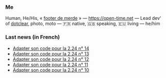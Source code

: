 ### Me

Human, He/His, « [footer de merde](https://open-time.net/post/2013/07/17/La-veritable-histoire-du-Footer-de-merde-) » — https://open-time.net — Lead dev' of [dotclear](https://git.dotclear.org/dev/dotclear), photo, moto — 🇫🇷 native, 🇬🇧 speaking, 🇪🇺 living — he/him

### Last news (in French)

<!-- BLOG-POST-LIST:START -->
- [Adapter son code pour la 2.24 n° 14](https://open-time.net/post/2022/11/03/Adapter-son-code-pour-la-224-n-14)
- [Adapter son code pour la 2.24 n° 13](https://open-time.net/post/2022/11/02/Adapter-son-code-pour-la-224-n-13)
- [Adapter son code pour la 2.24 n° 12](https://open-time.net/post/2022/11/01/Adapter-son-code-pour-la-224-n-12)
- [Adapter son code pour la 2.24 n° 11](https://open-time.net/post/2022/10/31/Adapter-son-code-pour-la-224-n-11)
- [Adapter son code pour la 2.24 n° 10](https://open-time.net/post/2022/10/30/Adapter-son-code-pour-la-224-n-10)
<!-- BLOG-POST-LIST:END -->

